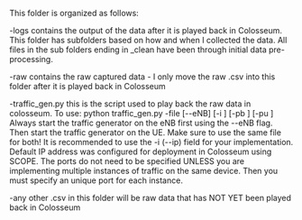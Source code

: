 This folder is organized as follows:

-logs contains the output of the data after it is played back in Colosseum. This folder has subfolders based on
how and when I collected the data. All files in the sub folders ending in _clean have been through initial data 
pre-processing.

-raw contains the raw captured data - I only move the raw .csv into this folder after it is played back in Colosseum

-traffic_gen.py this is the script used to play back the raw data in colosseum.
To use: python traffic_gen.py -file <playback file name> [--eNB] [-i <Distant end IP address>] [-pb <eNB port>] [-pu <UE port>]
Always start the traffic generator on the eNB first using the --eNB flag.
Then start the traffic generator on the UE. Make sure to use the same file for both! It is recommended to use the -i (--ip) field for your implementation.
Default IP address was configured for deployment in Colosseum using SCOPE. 
The ports do not need to be specified UNLESS you are implementing multiple instances of traffic on the same device. Then you must specify an unique port for each instance.

-any other .csv in this folder will be raw data that has NOT YET been played back in Colosseum
